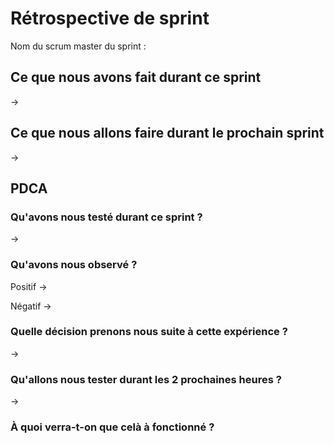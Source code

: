 # Rétrospective de sprint

Nom du scrum master du sprint : 

## Ce que nous avons fait durant ce sprint

->

## Ce que nous allons faire durant le prochain sprint

->

## PDCA 
### Qu'avons nous testé durant ce sprint ? 

-> 

### Qu'avons nous observé ? 

Positif 
		-> 



Négatif 
		->

### Quelle décision prenons nous suite à cette expérience ? 

-> 

### Qu'allons nous tester durant les 2 prochaines heures ? 

-> 

### À quoi verra-t-on que celà à fonctionné ?



